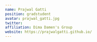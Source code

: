 ```yaml
---
name: Prajwal Gatti
position: gradstudent
avatar: prajwal_gatti.jpg
twitter: 
affiliation: Dima Damen's Group
website: https://prajwalgatti.github.io/
---
```

